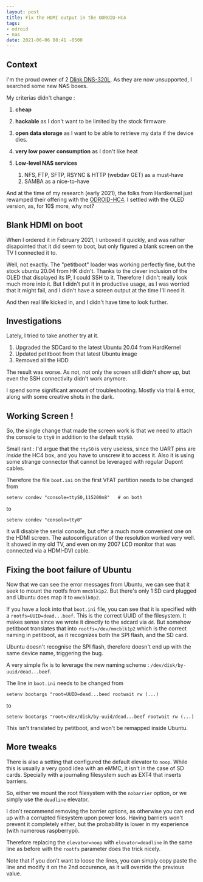 ```yaml
---
layout: post
title: Fix the HDMI output in the ODROID-HC4
tags:
- odroid
- nas
date: 2021-06-06 08:41 -0500
---
```

## Context

I'm the proud owner of 2 [Dlink
DNS-320L](https://eu.dlink.com/uk/en/products/dns-320l-sharecenter-2-bay-cloud-storage-enclosure).
As they are now unsupported, I searched some new NAS boxes.

My criterias didn't change :

1. **cheap**
2. **hackable** as I don't want to be limited by the stock firmware
3. **open data storage** as I want to be able to retrieve my data if the device dies.
4. **very low power consumption** as I don't like heat
5. **Low-level NAS services**

    1. NFS, FTP, SFTP, RSYNC & HTTP (webdav GET) as a must-have
    2. SAMBA as a nice-to-have

And at the time of my research (early 2021), the folks from Hardkernel just
rewamped their offering with the
[ODROID-HC4](https://www.hardkernel.com/shop/odroid-hc4-oled/). I settled with
the OLED version, as, for 10$ more, why not?

## Blank HDMI on boot

When I ordered it in February 2021, I unboxed it quickly, and was rather
disapointed that it did seem to boot, but only figured a blank screen on the TV
I connected it to.

Well, not exactly. The "petitboot" loader was working perfectly fine, but the
stock ubuntu 20.04 from HK didn't. Thanks to the clever inclusion of the OLED
that displayed its IP, I could SSH to it. Therefore I didn't really look much
more into it. But I didn't put it in productive usage, as I was worried that it
might fail, and I didn't have a screen output at the time I'll need it.

And then real life kicked in, and I didn't have time to look further.

## Investigations

Lately, I tried to take another try at it.

1. Upgraded the SDCard to the latest Ubuntu 20.04 from HardKernel
1. Updated petitboot from that latest Ubuntu image
1. Removed all the HDD

The result was worse. As not, not only the screen still didn't show up, but
even the SSH connectivity didn't work anymore.

I spend some significant amount of troubleshooting. Mostly via trial & error,
along with some creative shots in the dark.

## Working Screen !

So, the single change that made the screen work is that we need to attach the
console to `tty0` in addition to the default `ttyS0`.

Small rant : I'd argue that the `ttyS0` is very useless, since the UART pins
are *inside* the HC4 box, and you have to unscrew it to access it. Also it is
using some strange connector that cannot be leveraged with regular Dupont
cables.

Therefore the file `boot.ini` on the first VFAT partition needs to be changed from

    setenv condev "console=ttyS0,115200n8"   # on both

to

    setenv condev "console=tty0"


It will disable the serial console, but offer a much more convenient one on the
HDMI screen. The autoconfiguration of the resolution worked very well. It
showed in my old TV, and even on my 2007 LCD monitor that was connected via a
HDMI-DVI cable.

## Fixing the boot failure of Ubuntu

Now that we can see the error messages from Ubuntu, we can see that it seek to
mount the rootfs from `mmcblk1p2`. But there's only 1 SD card plugged and
Ubuntu does map it to `mmcblk0p2`.

If you have a look into that `boot.ini` file, you can see that it is specified
with a `rootfs=UUID=dead...beef`. This is the correct UUID of the filesystem.
It makes sense since we wrote it directly to the sdcard via `dd`. But somehow
petitboot translates that into `rootfs=/dev/mmcblk1p2` which is the correct
naming in petitboot, as it recognizes both the SPI flash, and the SD card.

Ubuntu doesn't recognise the SPI flash, therefore doesn't end up with the same
device name, triggering the bug.

A very simple fix is to leverage the new naming scheme : `/dev/disk/by-uuid/dead...beef`.

The line in `boot.ini` needs to be changed from

    setenv bootargs "root=UUID=dead...beed rootwait rw (...)

to

    setenv bootargs "root=/dev/disk/by-uuid/dead...beef rootwait rw (...)

This isn't translated by petitboot, and won't be remapped inside Ubuntu.

## More tweaks

There is also a setting that configured the default elevator to `noop`. While
this is usually a very good idea with an eMMC, it isn't in the case of SD
cards. Specially with a journaling filesystem such as EXT4 that inserts
barriers.

So, either we mount the root filesystem with the `nobarrier` option, or we
simply use the `deadline` elevator.

I don't recommend removing the barrier options, as otherwise you can end up
with a corrupted filesystem upon power loss. Having barriers won't prevent it
completely either, but the probability is lower in my experience (with numerous
raspberrypi).

Therefore replacing the `elevator=noop` with `elevator=deadline` in the same
line as before with the `rootfs` parameter does the trick nicely.

Note that if you don't want to loose the lines, you can simply copy paste the
line and modify it on the 2nd occurence, as it will override the previous
value.

